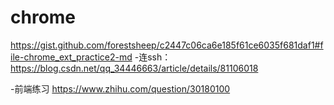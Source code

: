 # chrome
https://gist.github.com/forestsheep/c2447c06ca6e185f61ce6035f681daf1#file-chrome_ext_practice2-md
-连ssh：
https://blog.csdn.net/qq_34446663/article/details/81106018

-前端练习
https://www.zhihu.com/question/30180100
